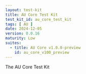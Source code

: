 ```yaml
---
layout: test-kit
title: AU Core Test Kit
test_kit_id: au_core_test_kit
tags: [ AU ]
date: 2024-12-05
version: 0.0.16
maturity: Low
suites:
  - title: AU Core v1.0.0-preview
    id: au_core_v100_preview
---
```


The AU Core Test Kit